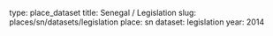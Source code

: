 type: place_dataset
title: Senegal / Legislation
slug: places/sn/datasets/legislation
place: sn
dataset: legislation
year: 2014
